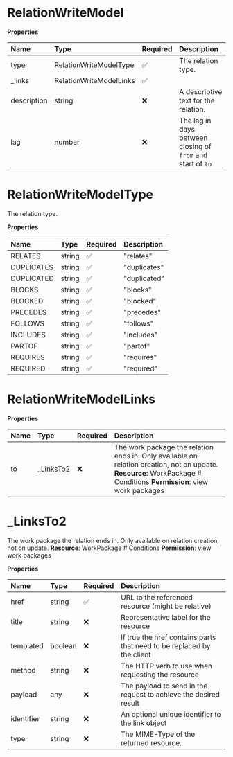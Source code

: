 # RelationWriteModel

**Properties**

| Name        | Type                    | Required | Description                                                 |
| :---------- | :---------------------- | :------- | :---------------------------------------------------------- |
| type        | RelationWriteModelType  | ✅       | The relation type.                                          |
| \_links     | RelationWriteModelLinks | ✅       |                                                             |
| description | string                  | ❌       | A descriptive text for the relation.                        |
| lag         | number                  | ❌       | The lag in days between closing of `from` and start of `to` |

# RelationWriteModelType

The relation type.

**Properties**

| Name       | Type   | Required | Description  |
| :--------- | :----- | :------- | :----------- |
| RELATES    | string | ✅       | "relates"    |
| DUPLICATES | string | ✅       | "duplicates" |
| DUPLICATED | string | ✅       | "duplicated" |
| BLOCKS     | string | ✅       | "blocks"     |
| BLOCKED    | string | ✅       | "blocked"    |
| PRECEDES   | string | ✅       | "precedes"   |
| FOLLOWS    | string | ✅       | "follows"    |
| INCLUDES   | string | ✅       | "includes"   |
| PARTOF     | string | ✅       | "partof"     |
| REQUIRES   | string | ✅       | "requires"   |
| REQUIRED   | string | ✅       | "required"   |

# RelationWriteModelLinks

**Properties**

| Name | Type       | Required | Description                                                                                                                                                          |
| :--- | :--------- | :------- | :------------------------------------------------------------------------------------------------------------------------------------------------------------------- |
| to   | \_LinksTo2 | ❌       | The work package the relation ends in. Only available on relation creation, not on update. **Resource**: WorkPackage # Conditions **Permission**: view work packages |

# \_LinksTo2

The work package the relation ends in. Only available on relation creation, not on update. **Resource**: WorkPackage # Conditions **Permission**: view work packages

**Properties**

| Name       | Type    | Required | Description                                                            |
| :--------- | :------ | :------- | :--------------------------------------------------------------------- |
| href       | string  | ✅       | URL to the referenced resource (might be relative)                     |
| title      | string  | ❌       | Representative label for the resource                                  |
| templated  | boolean | ❌       | If true the href contains parts that need to be replaced by the client |
| method     | string  | ❌       | The HTTP verb to use when requesting the resource                      |
| payload    | any     | ❌       | The payload to send in the request to achieve the desired result       |
| identifier | string  | ❌       | An optional unique identifier to the link object                       |
| type       | string  | ❌       | The MIME-Type of the returned resource.                                |

<!-- This file was generated by liblab | https://liblab.com/ -->
